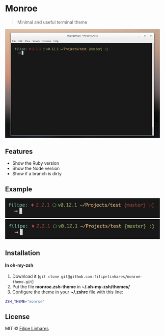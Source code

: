 # Monroe
> Minimal and useful terminal theme

![Terminal screen](./img/screenshot.png)

## Features
- Show the Ruby version
- Show the Node version
- Show if a branch is dirty

## Example
![Terminal screen](./img/example-screenshot.png)
![Terminal screen](./img/example2-screenshot.png)

## Installation

#### In oh-my-zsh
1. Download it (`git clone git@github.com:filipelinhares/monroe-theme.git`)
2. Put the file **monroe.zsh-theme** in **~/.oh-my-zsh/themes/**
3. Configure the theme in your **~/.zshrc** file with this line:

```bash
ZSH_THEME="monroe"
```

## License
MIT © [Filipe Linhares](http://filipelinhares.com)
